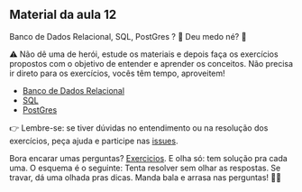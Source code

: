 ## Material da aula 12

Banco de Dados Relacional, SQL, PostGres ? 🤯  Deu medo né? 🧐

:warning: Não dê uma de herói, estude os materiais e depois faça os exercícios propostos com o objetivo de entender e aprender os conceitos. Não precisa ir direto para os exercícios, vocês têm tempo, aproveitem!

- [Banco de Dados Relacional](bd_relacional.md)
- [SQL](sql.md)
- [PostGres](postgres.md)

:point_right: Lembre-se: se tiver dúvidas no entendimento ou na resolução dos exercícios, peça ajuda e participe nas [issues](https://github.com/SkiereszDiego/Java-Caldeira/issues).

Bora encarar umas perguntas? [Exercicios](sql_exercices_12.md). E olha só: tem solução pra cada uma. O esquema é o seguinte: Tenta resolver sem olhar as respostas. Se travar, dá uma olhada pras dicas.
Manda bala e arrasa nas perguntas! 💪🚀
